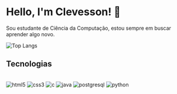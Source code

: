 # Hello, I'm Clevesson! 👾
Sou estudante de Ciência da Computação, estou sempre em buscar aprender algo novo.

![Top Langs](https://github-readme-stats.vercel.app/api/top-langs/?username=clevesson-oliveira&layout=compact)

## Tecnologias

<div style = "display: inline_block"><br/>
    <img align="center" alt = "html5" src="https://img.shields.io/badge/HTML5-E34F26?style=for-the-badge&logo=html5&logoColor=white"/>
    <img align="center" alt = "css3" src="https://img.shields.io/badge/CSS3-1572B6?style=for-the-badge&logo=css3&logoColor=white"/>
    <img align="center" alt = "c" src="https://img.shields.io/badge/C-00599C?style=for-the-badge&logo=c&logoColor=white"/>
    <img align="center" alt = "java" src="https://img.shields.io/badge/Java-ED8B00?style=for-the-badge&logo=openjdk&logoColor=white"/>
    <img align="center" alt = "postgresql" src="https://img.shields.io/badge/PostgreSQL-316192?style=for-the-badge&logo=postgresql&logoColor=white"/>
    <img align="center" alt = "python" src="https://img.shields.io/badge/Python-3776AB?style=for-the-badge&logo=python&logoColor=white"/>
</div>
